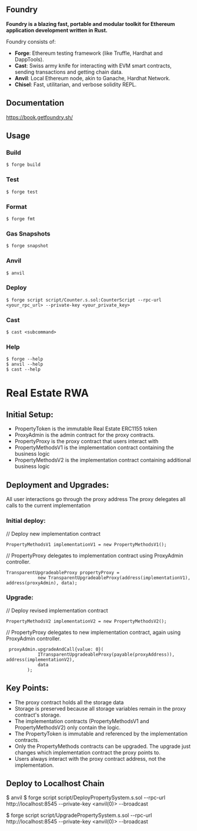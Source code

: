 ## Foundry

**Foundry is a blazing fast, portable and modular toolkit for Ethereum application development written in Rust.**

Foundry consists of:

-   **Forge**: Ethereum testing framework (like Truffle, Hardhat and DappTools).
-   **Cast**: Swiss army knife for interacting with EVM smart contracts, sending transactions and getting chain data.
-   **Anvil**: Local Ethereum node, akin to Ganache, Hardhat Network.
-   **Chisel**: Fast, utilitarian, and verbose solidity REPL.

## Documentation

https://book.getfoundry.sh/

## Usage

### Build

```shell
$ forge build
```

### Test

```shell
$ forge test
```

### Format

```shell
$ forge fmt
```

### Gas Snapshots

```shell
$ forge snapshot
```

### Anvil

```shell
$ anvil
```

### Deploy

```shell
$ forge script script/Counter.s.sol:CounterScript --rpc-url <your_rpc_url> --private-key <your_private_key>
```

### Cast

```shell
$ cast <subcommand>
```

### Help

```shell
$ forge --help
$ anvil --help
$ cast --help
```

# Real Estate RWA
## Initial Setup:
* PropertyToken is the immutable Real Estate ERC1155 token
* ProxyAdmin is the admin contract for the proxy contracts.
* PropertyProxy is the proxy contract that users interact with
* PropertyMethodsV1 is the implementation contract containing the business logic
* PropertyMethodsV2 is the implementation contract containing additional business logic


## Deployment and Upgrades:
All user interactions go through the proxy address
The proxy delegates all calls to the current implementation

### Initial deploy:
// Deploy new implementation contract
```shell
PropertyMethodsV1 implementationV1 = new PropertyMethodsV1();
```

// PropertyProxy delegates to implementation contract using ProxyAdmin controller. 
```shell
TransparentUpgradeableProxy propertyProxy =
            new TransparentUpgradeableProxy(address(implementationV1), address(proxyAdmin), data);
```

### Upgrade:
// Deploy revised implementation contract
```shell
PropertyMethodsV2 implementationV2 = new PropertyMethodsV2();
```

// PropertyProxy delegates to new implementation contract, again using ProxyAdmin controller. 
```shell
 proxyAdmin.upgradeAndCall{value: 0}(
            ITransparentUpgradeableProxy(payable(proxyAddress)), address(implementationV2),
            data
        );
```

## Key Points:
* The proxy contract holds all the storage data
* Storage is preserved because all storage variables remain in the proxy contract's storage. 
* The implementation contracts (PropertyMethodsV1 and PropertyMethodsV2) only contain the logic.
* The PropertyToken is immutable and referenced by the implementation contracts.
* Only the PropertyMethods contracts can be upgraded. The upgrade just changes which implementation contract the proxy points to.
* Users always interact with the proxy contract address, not the implementation.


## Deploy to Localhost Chain
$ anvil
$ forge script script/DeployPropertySystem.s.sol --rpc-url http://localhost:8545 --private-key <anvil(0)> --broadcast

$ forge script script/UpgradePropertySystem.s.sol --rpc-url http://localhost:8545 --private-key <anvil(0)> --broadcast